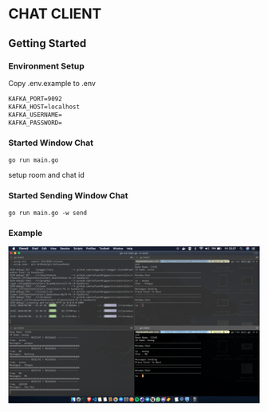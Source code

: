 # CHAT CLIENT

## Getting Started
### Environment Setup
Copy .env.example to .env
```
KAFKA_PORT=9092
KAFKA_HOST=localhost
KAFKA_USERNAME=
KAFKA_PASSWORD=
```

### Started Window Chat
```
go run main.go
```
setup room and chat id

### Started Sending Window Chat
```
go run main.go -w send
```

### Example
![chat](https://github.com/sofyan48/ggwp/blob/master/client/docs/example.png)
